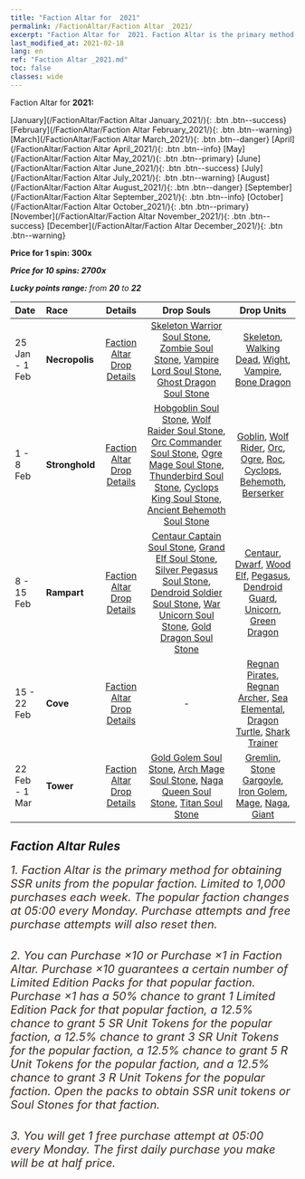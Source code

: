 ```yaml
---
title: "Faction Altar for  2021"
permalink: /FactionAltar/Faction Altar _2021/
excerpt: "Faction Altar for  2021. Faction Altar is the primary method for obtaining SSR units from the popular faction. Limited to 1,000 purchases each week. The popular faction changes at 05:00 every Monday. Purchase attempts and free purchase attempts will also reset then."
last_modified_at: 2021-02-18
lang: en
ref: "Faction Altar _2021.md"
toc: false
classes: wide
---
```


  Faction Altar for **2021:**

  [January](/FactionAltar/Faction Altar January_2021/){: .btn .btn--success} [February](/FactionAltar/Faction Altar February_2021/){: .btn .btn--warning} [March](/FactionAltar/Faction Altar March_2021/){: .btn .btn--danger} [April](/FactionAltar/Faction Altar April_2021/){: .btn .btn--info} [May](/FactionAltar/Faction Altar May_2021/){: .btn .btn--primary} [June](/FactionAltar/Faction Altar June_2021/){: .btn .btn--success} [July](/FactionAltar/Faction Altar July_2021/){: .btn .btn--warning} [August](/FactionAltar/Faction Altar August_2021/){: .btn .btn--danger} [September](/FactionAltar/Faction Altar September_2021/){: .btn .btn--info} [October](/FactionAltar/Faction Altar October_2021/){: .btn .btn--primary} [November](/FactionAltar/Faction Altar November_2021/){: .btn .btn--success} [December](/FactionAltar/Faction Altar December_2021/){: .btn .btn--warning} 

  **Price for 1 spin: 300x** <i class="fas fa-gem"/>

  **Price for 10 spins: 2700x** <i class="fas fa-gem"/>

  **Lucky points range:** from **20** to **22**

  |    Date    |  Race  |  Details  |   Drop Souls   | Drop Units |
  |:-----------|:-------|:---------:|:--------------:|:----------:|
  | 25 Jan - 1 Feb | **Necropolis** | [Faction Altar Drop Details](/FactionAltar/DROP_104/) | [ Skeleton Warrior Soul Stone](/Items/unt_12/), [ Zombie Soul Stone](/Items/unt_27/), [ Vampire Lord Soul Stone](/Items/unt_64/), [ Ghost Dragon Soul Stone](/Items/unt_125/) | [ Skeleton](/Items/unt_80/), [ Walking Dead](/Items/unt_140/), [ Wight](/Items/unt_141/), [ Vampire](/Items/unt_122/), [ Bone Dragon](/Items/unt_65/) | 
  | 1 - 8 Feb | **Stronghold** | [Faction Altar Drop Details](/FactionAltar/DROP_103/) | [ Hobgoblin Soul Stone](/Items/unt_60/), [ Wolf Raider Soul Stone](/Items/unt_79/), [ Orc Commander Soul Stone](/Items/unt_99/), [ Ogre Mage Soul Stone](/Items/unt_117/), [ Thunderbird Soul Stone](/Items/unt_136/), [ Cyclops King Soul Stone](/Items/unt_6/), [ Ancient Behemoth Soul Stone](/Items/unt_18/) | [ Goblin](/Items/unt_26/), [ Wolf Rider](/Items/unt_25/), [ Orc](/Items/unt_10/), [ Ogre](/Items/unt_57/), [ Roc](/Items/unt_40/), [ Cyclops](/Items/unt_97/), [ Behemoth](/Items/unt_75/), [ Berserker](/Items/unt_133/) | 
  | 8 - 15 Feb | **Rampart** | [Faction Altar Drop Details](/FactionAltar/DROP_102/) | [ Centaur Captain Soul Stone](/Items/unt_121/), [ Grand Elf Soul Stone](/Items/unt_142/), [ Silver Pegasus Soul Stone](/Items/unt_13/), [ Dendroid Soldier Soul Stone](/Items/unt_29/), [ War Unicorn Soul Stone](/Items/unt_46/), [ Gold Dragon Soul Stone](/Items/unt_66/) | [ Centaur](/Items/unt_58/), [ Dwarf](/Items/unt_42/), [ Wood Elf](/Items/unt_101/), [ Pegasus](/Items/unt_102/), [ Dendroid Guard](/Items/unt_83/), [ Unicorn](/Items/unt_143/), [ Green Dragon](/Items/unt_124/) | 
  | 15 - 22 Feb | **Cove** | [Faction Altar Drop Details](/FactionAltar/DROP_112/) |  - | [ Regnan Pirates](/Items/unt_32/), [ Regnan Archer](/Items/unt_48/), [ Sea Elemental](/Items/unt_68/), [ Dragon Turtle](/Items/unt_89/), [ Shark Trainer](/Items/unt_1/) | 
  | 22 Feb - 1 Mar | **Tower** | [Faction Altar Drop Details](/FactionAltar/DROP_106/) | [ Gold Golem Soul Stone](/Items/unt_56/), [ Arch Mage Soul Stone](/Items/unt_73/), [ Naga Queen Soul Stone](/Items/unt_110/), [ Titan Soul Stone](/Items/unt_130/) | [ Gremlin](/Items/unt_81/), [ Stone Gargoyle](/Items/unt_139/), [ Iron Golem](/Items/unt_118/), [ Mage](/Items/unt_21/), [ Naga](/Items/unt_53/), [ Giant ](/Items/unt_36/) | 




## Faction Altar Rules

  <span style="color: #3c2a1e;font-size:20px">1. Faction Altar is the primary method for obtaining SSR units from the popular faction. Limited to 1,000 purchases each week. The popular faction changes at 05:00 every Monday. Purchase attempts and free purchase attempts will also reset then.</span><br/>

<br/>  <span style="color: #3c2a1e;font-size:20px">2. You can Purchase ×10 or Purchase ×1 in Faction Altar. Purchase ×10 guarantees a certain number of Limited Edition Packs for that popular faction. Purchase ×1 has a 50% chance to grant 1 Limited Edition Pack for that popular faction, a 12.5% chance to grant 5 SR Unit Tokens for the popular faction, a 12.5% chance to grant 3 SR Unit Tokens for the popular faction, a 12.5% chance to grant 5 R Unit Tokens for the popular faction, and a 12.5% chance to grant 3 R Unit Tokens for the popular faction. Open the packs to obtain SSR unit tokens or Soul Stones for that faction.</span>

<br/>  <span style="color: #3c2a1e;font-size:20px">3. You will get 1 free purchase attempt at 05:00 every Monday. The first daily purchase you make will be at half price.</span><br/>

<br/>